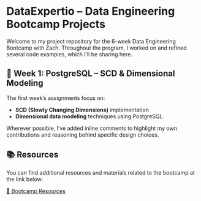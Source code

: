 # DataExpertio – Data Engineering Bootcamp Projects

Welcome to my project repository for the 6-week Data Engineering Bootcamp with Zach. Throughout the program, I worked on and refined several code examples, which I’ll be sharing here.

## 📌 Week 1: PostgreSQL – SCD & Dimensional Modeling

The first week’s assignments focus on:
- **SCD (Slowly Changing Dimensions)** implementation
- **Dimensional data modeling** techniques using PostgreSQL

Wherever possible, I’ve added inline comments to highlight my own contributions and reasoning behind specific design choices.

## 📚 Resources

You can find additional resources and materials related to the bootcamp at the link below:

[🔗 Bootcamp Resources](#) [<!-- Replace with actual link when available -->](https://github.com/DataExpert-io/data-engineer-handbook/tree/main/bootcamp)
